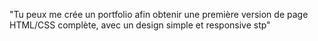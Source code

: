 "Tu peux me crée un portfolio afin obtenir une première version de page HTML/CSS complète, avec un design simple et responsive stp"
